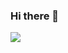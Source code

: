 ### Hi there 👋
<img src="[file:///C:/Users/rudra/Downloads/Gemini_Generated_Image.jpg](https://lh3.googleusercontent.com/fife/ALs6j_HJ41R2NsZG_ajIeD4b8YdI5Lcm2t9qR5mWmB1_nMR_L32V7iW4cmn6CUH0JJAw__4_t3VtAJTPUx-VGqzAywjte6SbXqBgpTwKbfpmaHGEDXjsIfaExyiyDSfhRWX1YVQiF_mrUrjKVAc96a-jXtLofXyOPmnVsOG99YNu0MYnz66SCXHceSyYtdyyZt5riErVyZPJAe96706e2B17krSRX8O9W5-6yXvb0buxCgVoJAD_Th1S62n4IbdfhQDEhM7QxlU3F9_3nbxlvkdxkLb29AaaKU1U3CJmn7jG1XuSzj67Falu4fYw5pieljbk6Pc4S2fvktXLbK36rGUunpZBLIeoJcbozoVfQrkyGrrmooy8SaBqAKl4ISocgAxC2Vt5l8FxNKEwj0QEb9zygZf0FpPo5Po_Nyaur5Cq-VdryfBascXO0bxKbE1b61MKgCVSn3LLc9huNRxz9Iq1Hu4PHcGKnEQhbXM5Q9Z4_goDjmx6hTHDGWMi3ZuBmW-E2QVthK1nkIW_-_cmft5zK-rlNTkWhX0AVrcdWItBFC18MbJQRWn5rl6BMMYXk5e8j2-xh8hKnkrQdE_VwLaencIlOxygVWLiBGS4be4lOjQ1r1LnBxroVau5aev6uc-9Phuqk_0zP52qWPRDihWjxmrLGHOu_IW-PZkbnZLY0GlF2y1rYpMu2UaUPK5PvDRTrT6_V981TIbnl3zy4q_tWp75vo5N43ic0A8p14aX6XqsNocLpyzsfKq1owmt7jJCFAyrsiyQHMdH3J8uRrVfo9sJSE2hX6tmDPL6lgCJj241lF25eMvX7edD9FhbUsvNOJ3oUvlosM4YJSZvhfdjyRksnPQ-n0XJrwwc196gGYLQMYfEJT9N3_qCfC4QLeYf8aPgJ4K_FV1p4vzIV8qzPiMN64ov5A2xhfW6ctc71-baRZBpCmx1_isasB8UL3sQBDIrK7Zp9gAqZpzYk-Px75Vn348Qs79KKMI84vNjcwpwtmS5MMhfzNv1ziOskXM86iX5Zv6PUpIiSLoNicl0-g_coeJ3SftswvdkLx2K5xQWivXkrFYM1qYGYexXYjwQbPlU9DCVLL2yYxXZN2CRU5mV4Vh4MucbGyoLn8sw3EbaUxWP-3yXLFsvQXp9oz1Tre5YLux4cQSkRJoqMuKNcBBGFwCz7MA3xtpcUAsr7bP_232BWU8nFcVR4-20c9NpWba-fB3GQZDBHyrRYEcfqpkllZm5ybbkcnRl-RrFYUYm5WODp1g98Q3tE5ntGO4hrLORtl-AtJiXn42ZtdmDDz46alnuh5UlZJxDro0iGntkfAdoB1Bl2bvrm4RJqEyt8m4Bx1fXrP0R5uY1u-2N0TZbuOJWat0cyXYc0JvIVtYncRol2xry9eQ_=s512)https://lh3.googleusercontent.com/fife/ALs6j_HJ41R2NsZG_ajIeD4b8YdI5Lcm2t9qR5mWmB1_nMR_L32V7iW4cmn6CUH0JJAw__4_t3VtAJTPUx-VGqzAywjte6SbXqBgpTwKbfpmaHGEDXjsIfaExyiyDSfhRWX1YVQiF_mrUrjKVAc96a-jXtLofXyOPmnVsOG99YNu0MYnz66SCXHceSyYtdyyZt5riErVyZPJAe96706e2B17krSRX8O9W5-6yXvb0buxCgVoJAD_Th1S62n4IbdfhQDEhM7QxlU3F9_3nbxlvkdxkLb29AaaKU1U3CJmn7jG1XuSzj67Falu4fYw5pieljbk6Pc4S2fvktXLbK36rGUunpZBLIeoJcbozoVfQrkyGrrmooy8SaBqAKl4ISocgAxC2Vt5l8FxNKEwj0QEb9zygZf0FpPo5Po_Nyaur5Cq-VdryfBascXO0bxKbE1b61MKgCVSn3LLc9huNRxz9Iq1Hu4PHcGKnEQhbXM5Q9Z4_goDjmx6hTHDGWMi3ZuBmW-E2QVthK1nkIW_-_cmft5zK-rlNTkWhX0AVrcdWItBFC18MbJQRWn5rl6BMMYXk5e8j2-xh8hKnkrQdE_VwLaencIlOxygVWLiBGS4be4lOjQ1r1LnBxroVau5aev6uc-9Phuqk_0zP52qWPRDihWjxmrLGHOu_IW-PZkbnZLY0GlF2y1rYpMu2UaUPK5PvDRTrT6_V981TIbnl3zy4q_tWp75vo5N43ic0A8p14aX6XqsNocLpyzsfKq1owmt7jJCFAyrsiyQHMdH3J8uRrVfo9sJSE2hX6tmDPL6lgCJj241lF25eMvX7edD9FhbUsvNOJ3oUvlosM4YJSZvhfdjyRksnPQ-n0XJrwwc196gGYLQMYfEJT9N3_qCfC4QLeYf8aPgJ4K_FV1p4vzIV8qzPiMN64ov5A2xhfW6ctc71-baRZBpCmx1_isasB8UL3sQBDIrK7Zp9gAqZpzYk-Px75Vn348Qs79KKMI84vNjcwpwtmS5MMhfzNv1ziOskXM86iX5Zv6PUpIiSLoNicl0-g_coeJ3SftswvdkLx2K5xQWivXkrFYM1qYGYexXYjwQbPlU9DCVLL2yYxXZN2CRU5mV4Vh4MucbGyoLn8sw3EbaUxWP-3yXLFsvQXp9oz1Tre5YLux4cQSkRJoqMuKNcBBGFwCz7MA3xtpcUAsr7bP_232BWU8nFcVR4-20c9NpWba-fB3GQZDBHyrRYEcfqpkllZm5ybbkcnRl-RrFYUYm5WODp1g98Q3tE5ntGO4hrLORtl-AtJiXn42ZtdmDDz46alnuh5UlZJxDro0iGntkfAdoB1Bl2bvrm4RJqEyt8m4Bx1fXrP0R5uY1u-2N0TZbuOJWat0cyXYc0JvIVtYncRol2xry9eQ_=s512">
<!--
**pandarudra/pandarudra** is a ✨ _special_ ✨ repository because its `README.md` (this file) appears on your GitHub profile.

Here are some ideas to get you started:

- 🔭 I’m currently working on ...
- 🌱 I’m currently learning ...
- 👯 I’m looking to collaborate on ...
- 🤔 I’m looking for help with ...
- 💬 Ask me about ...
- 📫 How to reach me: ...
- 😄 Pronouns: ...
- ⚡ Fun fact: ...
-->
